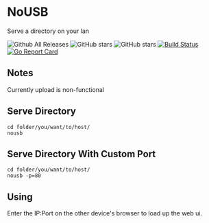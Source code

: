# NoUSB

Serve a directory on your lan

![Github All Releases](https://img.shields.io/github/downloads/jonathan-isdna/nousb/total.svg) ![GitHub stars](https://img.shields.io/github/stars/badges/shields.svg?&label=Stars) ![GitHub stars](https://img.shields.io/github/tag/jonathan-isdna/nousb.svg) [![Build Status](https://travis-ci.org/Jonathan-isdna/NoUSB.svg?branch=master)](https://travis-ci.org/Jonathan-isdna/NoUSB) [![Go Report Card](https://goreportcard.com/badge/github.com/jonathan-isdna/nousb)](https://goreportcard.com/report/github.com/jonathan-isdna/nousb)

## Notes

Currently upload is non-functional

## Serve Directory

~~~shell
cd folder/you/want/to/host/
nousb
~~~

## Serve Directory With Custom Port

~~~shell
cd folder/you/want/to/host/
nousb -p=80
~~~

## Using

Enter the IP:Port on the other device's browser to load up the web ui.